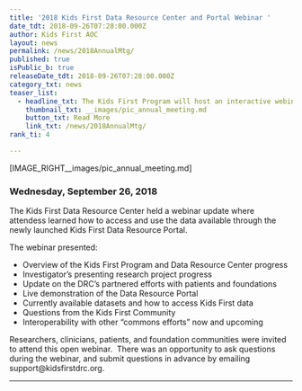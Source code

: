 ```yaml
---
title: '2018 Kids First Data Resource Center and Portal Webinar '
date_tdt: 2018-09-26T07:28:00.000Z
author: Kids First AOC
layout: news
permalink: /news/2018AnnualMtg/
published: true
isPublic_b: true
releaseDate_tdt: 2018-09-26T07:28:00.000Z
category_txt: news
teaser_list:
  - headline_txt: The Kids First Program will host an interactive webinar to highlight...
    thumbnail_txt: __images/pic_annual_meeting.md
    button_txt: Read More
    link_txt: /news/2018AnnualMtg/
rank_ti: 4

---
```



[IMAGE_RIGHT__images/pic_annual_meeting.md]


### Wednesday, September 26, 2018

<p><span style="font-weight: 400;">The Kids First Data Resource Center held a webinar update where attendess learned how to access and use the data available through the newly launched Kids First Data Resource Portal. </span></p>
<p>The webinar presented:</p>
<ul>
<li style="font-weight: 400;"><span style="font-weight: 400;">Overview of the Kids First Program and Data Resource Center progress</span></li>
<li style="font-weight: 400;"><span style="font-weight: 400;">Investigator&rsquo;s presenting research project progress </span></li>
<li style="font-weight: 400;"><span style="font-weight: 400;">Update on the DRC&rsquo;s partnered efforts with patients and foundations</span></li>
<li style="font-weight: 400;"><span style="font-weight: 400;">Live demonstration of the Data Resource Portal</span></li>
<li style="font-weight: 400;"><span style="font-weight: 400;">Currently available datasets and how to access Kids First data</span></li>
<li style="font-weight: 400;"><span style="font-weight: 400;">Questions from the Kids First Community</span></li>
<li style="font-weight: 400;"><span style="font-weight: 400;">Interoperability with other &ldquo;commons efforts&rdquo; now and upcoming</span></li>
</ul>
<p><span style="font-weight: 400;">Researchers, clinicians, patients, and foundation communities were invited to attend this open webinar. &nbsp;There was an opportunity to ask questions during the webinar, and submit questions in advance by emailing </span><span style="font-weight: 400;">support@kidsfirstdrc.org.</span></p>



---

